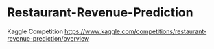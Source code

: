 # Restaurant-Revenue-Prediction
 Kaggle Competition https://www.kaggle.com/competitions/restaurant-revenue-prediction/overview
